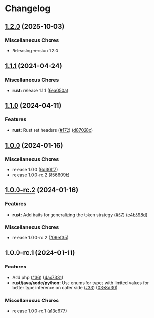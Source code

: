 # Changelog

## [1.2.0](https://github.com/flipt-io/flipt-server-sdks/compare/flipt-rust-v1.1.1...flipt-rust-v1.2.0) (2025-10-03)


### Miscellaneous Chores

* Releasing version 1.2.0

## [1.1.1](https://github.com/flipt-io/flipt-server-sdks/compare/flipt-rust-v1.1.0...flipt-rust-v1.1.1) (2024-04-24)

### Miscellaneous Chores

- **rust:** release 1.1.1 ([6ea050a](https://github.com/flipt-io/flipt-server-sdks/commit/6ea050aff32200c1393b9ef2cc4d82c84c157f5e))

## [1.1.0](https://github.com/flipt-io/flipt-server-sdks/compare/flipt-rust-v1.0.0...flipt-rust-v1.1.0) (2024-04-11)

### Features

- **rust:** Rust set headers ([#172](https://github.com/flipt-io/flipt-server-sdks/issues/172)) ([d87028c](https://github.com/flipt-io/flipt-server-sdks/commit/d87028c547bc57c02f8587cd514fa3a1ee28c3a3))

## [1.0.0](https://github.com/flipt-io/flipt-server-sdks/compare/flipt-rust-v1.0.0-rc.2...flipt-rust-v1.0.0) (2024-01-16)

### Miscellaneous Chores

- release 1.0.0 ([6d301f7](https://github.com/flipt-io/flipt-server-sdks/commit/6d301f71ff2059748ac2c6899aa10b1cd275b50d))
- release 1.0.0-rc.2 ([856609b](https://github.com/flipt-io/flipt-server-sdks/commit/856609ba9981d00ffbe855b660149fe782a87f61))

## [1.0.0-rc.2](https://github.com/flipt-io/flipt-server-sdks/compare/flipt-rust-v1.0.0-rc.1...flipt-rust-v1.0.0-rc.2) (2024-01-16)

### Features

- **rust:** Add traits for generalizing the token strategy ([#67](https://github.com/flipt-io/flipt-server-sdks/issues/67)) ([e4b898d](https://github.com/flipt-io/flipt-server-sdks/commit/e4b898dc62fb98764cba735e293fc632b9c34aa8))

### Miscellaneous Chores

- release 1.0.0-rc.2 ([709ef35](https://github.com/flipt-io/flipt-server-sdks/commit/709ef35e9959ee5bdc6630b60599de04f29f667d))

## 1.0.0-rc.1 (2024-01-11)

### Features

- Add php ([#36](https://github.com/flipt-io/flipt-server-sdks/issues/36)) ([4a47331](https://github.com/flipt-io/flipt-server-sdks/commit/4a47331b0da56e55f0e31b312cffbe0e10248229))
- **rust/java/node/python:** Use enums for types with limited values for better type inference on caller side ([#33](https://github.com/flipt-io/flipt-server-sdks/issues/33)) ([03e8d30](https://github.com/flipt-io/flipt-server-sdks/commit/03e8d30f3421f48a5d320bed922b0a589c58aa59))

### Miscellaneous Chores

- release 1.0.0-rc.1 ([a13c677](https://github.com/flipt-io/flipt-server-sdks/commit/a13c6774c6a6c1c125e299ce0ec4267ed2bbb4cf))
